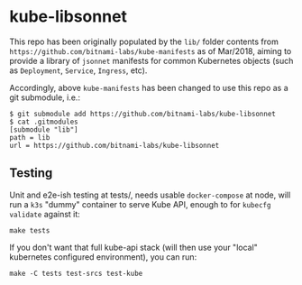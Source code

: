 # kube-libsonnet

This repo has been originally populated by the `lib/` folder contents
from `https://github.com/bitnami-labs/kube-manifests` as of Mar/2018,
aiming to provide a library of `jsonnet` manifests for common
Kubernetes objects (such as `Deployment`, `Service`, `Ingress`, etc).

Accordingly, above `kube-manifests` has been changed to use this repo as
a git submodule, i.e.:

    $ git submodule add https://github.com/bitnami-labs/kube-libsonnet
    $ cat .gitmodules
    [submodule "lib"]
    path = lib
    url = https://github.com/bitnami-labs/kube-libsonnet

## Testing

Unit and e2e-ish testing at tests/, needs usable `docker-compose`
at node, will run a `k3s` "dummy" container to serve Kube API, enough
to for `kubecfg validate` against it:

    make tests

If you don't want that full kube-api stack (will then use your "local"
kubernetes configured environment), you can run:

    make -C tests test-srcs test-kube
